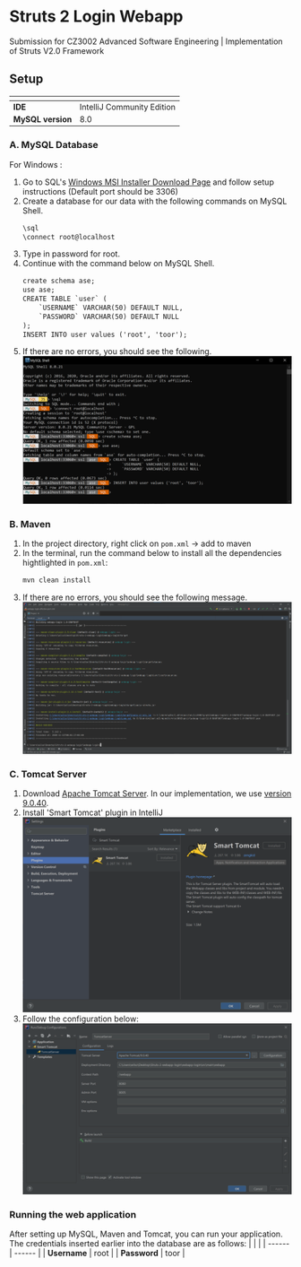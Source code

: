 # Struts 2 Login Webapp

Submission for CZ3002 Advanced Software Engineering | Implementation of Struts V2.0 Framework

## Setup
| <!-- --> | <!-- --> |
| ------ | ------ |
| **IDE** | IntelliJ Community Edition |
| **MySQL version** | 8.0 |


### A. MySQL Database
For Windows :
1. Go to SQL's [Windows MSI Installer Download Page](https://dev.mysql.com/downloads/installer/) and follow setup instructions (Default port should be 3306)
2. Create a database for our data with the following commands on MySQL Shell.
    ```
    \sql
    \connect root@localhost
    ```
3. Type in password for root.
4. Continue with the command below on MySQL Shell.
    ```
    create schema ase;
    use ase;
    CREATE TABLE `user` (
        `USERNAME` VARCHAR(50) DEFAULT NULL,
        `PASSWORD` VARCHAR(50) DEFAULT NULL
    );
    INSERT INTO user values ('root', 'toor');
    ```
3. If there are no errors, you should see the following.
![](https://github.com/wilsonteng97/Struts-2-webapp-login/raw/main/res/mysql_setup2.png)

### B. Maven
1. In the project directory, right click on `pom.xml` -> add to maven
2. In the terminal, run the command below to install all the dependencies hightlighted in `pom.xml`:
    ```sh
    mvn clean install
    ```
3. If there are no errors, you should see the following message.
![](https://github.com/wilsonteng97/Struts-2-webapp-login/raw/main/res/Maven_BuildSuccess.png)
    
### C. Tomcat Server
1. Download [Apache Tomcat Server](http://tomcat.apache.org/). In our implementation, we use [version 9.0.40](https://tomcat.apache.org/download-90.cgi).
2. Install 'Smart Tomcat' plugin in IntelliJ
![](https://github.com/wilsonteng97/Struts-2-webapp-login/raw/main/res/SmartTomcat_Plugin.png)
3. Follow the configuration below:
![](https://github.com/wilsonteng97/Struts-2-webapp-login/raw/main/res/SmartTomcat_Config.png)

### Running the web application
After setting up MySQL, Maven and Tomcat, you can run your application. The credentials inserted earlier into the database are as follows:
| <!-- --> | <!-- --> |
| ------ | ------ |
| **Username** | root |
| **Password** | toor |
